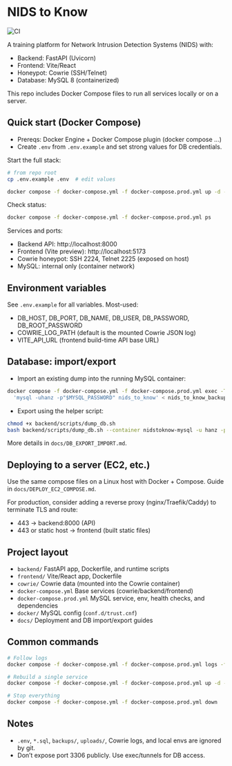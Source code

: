 # NIDS to Know

![CI](https://github.com/Exiv1017/NIDStoKnow/actions/workflows/ci.yml/badge.svg)

A training platform for Network Intrusion Detection Systems (NIDS) with:
- Backend: FastAPI (Uvicorn)
- Frontend: Vite/React
- Honeypot: Cowrie (SSH/Telnet)
- Database: MySQL 8 (containerized)

This repo includes Docker Compose files to run all services locally or on a server.

## Quick start (Docker Compose)

- Prereqs: Docker Engine + Docker Compose plugin (docker compose ...)
- Create `.env` from `.env.example` and set strong values for DB credentials.

Start the full stack:

```bash
# from repo root
cp .env.example .env  # edit values

docker compose -f docker-compose.yml -f docker-compose.prod.yml up -d --build
```

Check status:
```bash
docker compose -f docker-compose.yml -f docker-compose.prod.yml ps
```

Services and ports:
- Backend API: http://localhost:8000
- Frontend (Vite preview): http://localhost:5173
- Cowrie honeypot: SSH 2224, Telnet 2225 (exposed on host)
- MySQL: internal only (container network)

## Environment variables

See `.env.example` for all variables. Most-used:
- DB_HOST, DB_PORT, DB_NAME, DB_USER, DB_PASSWORD, DB_ROOT_PASSWORD
- COWRIE_LOG_PATH (default is the mounted Cowrie JSON log)
- VITE_API_URL (frontend build-time API base URL)

## Database: import/export

- Import an existing dump into the running MySQL container:
```bash
docker compose -f docker-compose.yml -f docker-compose.prod.yml exec -T mysql bash -lc \
  'mysql -uhanz -p"$MYSQL_PASSWORD" nids_to_know' < nids_to_know_backup.sql
```
- Export using the helper script:
```bash
chmod +x backend/scripts/dump_db.sh
bash backend/scripts/dump_db.sh --container nidstoknow-mysql -u hanz -p '...PASSWORD...' -d nids_to_know -o nids_to_know_$(date +%F_%H%M%S).sql
```

More details in `docs/DB_EXPORT_IMPORT.md`.

## Deploying to a server (EC2, etc.)

Use the same compose files on a Linux host with Docker + Compose. Guide in `docs/DEPLOY_EC2_COMPOSE.md`.

For production, consider adding a reverse proxy (nginx/Traefik/Caddy) to terminate TLS and route:
- 443 → backend:8000 (API)
- 443 or static host → frontend (built static files)

## Project layout

- `backend/` FastAPI app, Dockerfile, and runtime scripts
- `frontend/` Vite/React app, Dockerfile
- `cowrie/` Cowrie data (mounted into the Cowrie container)
- `docker-compose.yml` Base services (cowrie/backend/frontend)
- `docker-compose.prod.yml` MySQL service, env, health checks, and dependencies
- `docker/` MySQL config (`conf.d/trust.cnf`)
- `docs/` Deployment and DB import/export guides

## Common commands

```bash
# Follow logs
docker compose -f docker-compose.yml -f docker-compose.prod.yml logs -f --tail=200 mysql backend frontend cowrie

# Rebuild a single service
docker compose -f docker-compose.yml -f docker-compose.prod.yml up -d --build backend

# Stop everything
docker compose -f docker-compose.yml -f docker-compose.prod.yml down
```

## Notes
- `.env`, `*.sql`, `backups/`, `uploads/`, Cowrie logs, and local envs are ignored by git.
- Don’t expose port 3306 publicly. Use exec/tunnels for DB access.
